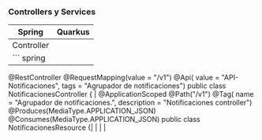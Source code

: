 ### Controllers y Services

| Spring | Quarkus |
| ------------ | ------------ |
| Controller |
| ``` spring
@RestController 
@RequestMapping(value = "/v1") 
@Api( value = "API-Notificaciones", tags = "Agrupador de notificaciones") public class NotificacionesController { | @ApplicationScoped @Path("/v1") @Tag( name = "Agrupador de notificaciones.",  description = "Notificaciones controller") @Produces(MediaType.APPLICATION_JSON) @Consumes(MediaType.APPLICATION_JSON) public class NotificacionesResource {|
|       |       |
